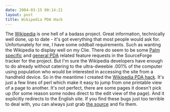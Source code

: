 ```yaml
---
date: 2004-03-15 00:14:21
layout: post
title: Wikipedia PDA Hack
---
```


The [Wikipedia](http://en.wikipedia.org/wiki/Main_Page) is one hell of a badass project. Great information, technically well done, up to date - it's got everything that most people would ask for. Unfortunately for me, I have some oddball requirements. Such as wanting the Wikipedia to display well on my Clie. There do seem to be some [Palm specific](http://sourceforge.net/tracker/index.php?func=detail&aid=793969&group_id=34373&atid=411195) and [general PDA](http://sourceforge.net/tracker/index.php?func=detail&aid=866314&group_id=34373&atid=411195) related feature requests in the SourceForge tracker for the project. But I'm sure the Wikipedia developers have enough to do already without catering to the ultra-dweebie .001% of the computer using population who would be interested in accessing the site from a handheld device. So in the meantime I created the [Wikipedia PDA hack](http://www.bitsplitter.net/projects/pda_wikipedia.cgi). It's just a few lines of perl which make it easy to jump from one printable view of a page to another. It's not perfect, there are some pages it doesn't pick up (for some reason some nodes direct to the edit view of the page). And it explicitly redirects to the English site. If you find these bugs just too terrible to deal with, you can always just grab [the source](http://www.bitsplitter.net/projects/pda_wikipedia.txt) and fix them. 
